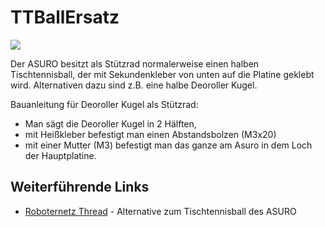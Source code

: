 # TTBallErsatz

![][1]

Der ASURO besitzt als Stützrad normalerweise einen halben Tischtennisball, der mit Sekundenkleber von unten auf die Platine geklebt wird. Alternativen dazu sind z.B. eine halbe Deoroller Kugel. 

Bauanleitung für Deoroller Kugel als Stützrad: 



*   Man sägt die Deoroller Kugel in 2 Hälften, 
*   mit Heißkleber befestigt man einen Abstandsbolzen (M3x20) 
*   mit einer Mutter (M3) befestigt man das ganze am Asuro in dem Loch der Hauptplatine. 



## Weiterführende Links

*   [Roboternetz Thread][2] - Alternative zum Tischtennisball des ASURO

 [1]: http://www.asurowiki.de/pmwiki/uploads/Main/deoroller_mod.jpg
 [2]: http://www.roboternetz.de/phpBB2/zeigebeitrag.php?t=5856